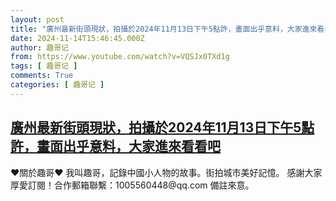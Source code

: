 ```yaml
---
layout: post
title: "廣州最新街頭現狀，拍攝於2024年11月13日下午5點許，畫面出乎意料，大家進來看看吧"
date: 2024-11-14T15:46:45.000Z
author: 趣哥记
from: https://www.youtube.com/watch?v=VQSJx0TXd1g
tags: [ 趣哥记 ]
comments: True
categories: [ 趣哥记 ]
---
```

<!--1731599205000-->
[廣州最新街頭現狀，拍攝於2024年11月13日下午5點許，畫面出乎意料，大家進來看看吧](https://www.youtube.com/watch?v=VQSJx0TXd1g)
------

<div>
♥關於趣哥♥  我叫趣哥，記錄中國小人物的故事。街拍城市美好記憶。  感謝大家厚愛訂閱！合作郵箱聯繫：1005560448@qq.com 備註來意。
</div>
